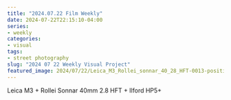 ```yaml
---
title: "2024.07.22 Film Weekly"
date: 2024-07-22T22:15:10-04:00
series:
- weekly
categories:
- visual
tags:
- street photography
slug: "2024 07 22 Weekly Visual Project"
featured_image: 2024/07/22/Leica_M3_Rollei_sonnar_40_28_HFT-0013-positive.JPG
---
```


Leica M3 + Rollei Sonnar 40mm 2.8 HFT + Ilford HP5+
<!--more-->
<!--toc-->
